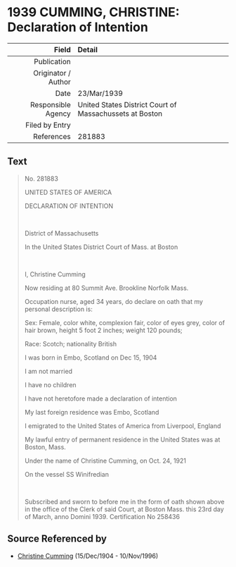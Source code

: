 ﻿---
layout: page
permalink: /sources/s45530712
---

# 1939 CUMMING, CHRISTINE: Declaration of Intention

Field | Detail
---:|:---
Publication | 
Originator / Author | 
Date | 23/Mar/1939
Responsible Agency | United States District Court of Massachussets at Boston
Filed by Entry | 
References | 281883

## Text

> No. 281883
>
> UNITED STATES OF AMERICA
>
> DECLARATION OF INTENTION
>
> <br/>
>
> District of Massachusetts
>
> In the United States District Court of Mass. at Boston
>
> <br/>
>
> I, Christine Cumming
>
> Now residing at 80 Summit Ave. Brookline Norfolk Mass.
>
> Occupation nurse, aged 34 years, do declare on oath that my personal description is:
>
> Sex: Female, color white, complexion fair, color of eyes grey, color of hair brown, height 5 foot 2 inches; weight 120 pounds; 
>
> Race: Scotch; nationality British
>
> I was born in Embo, Scotland on Dec 15, 1904
>
> I am not married
>
> I have no children
>
> I have not heretofore made a declaration of intention
>
> My last foreign residence was Embo, Scotland
>
> I emigrated to the United States of America from Liverpool, England
>
> My lawful entry of permanent residence in the United States was at Boston, Mass.
>
> Under the name of Christine Cumming, on Oct. 24, 1921
>
> On the vessel SS Winifredian
>
> <br/>
>
> Subscribed and sworn to before me in the form of oath shown above in the office of the Clerk of said Court, at Boston Mass. this 23rd day of March, anno Domini 1939. Certification No 258436
>

## Source Referenced by

* [Christine Cumming](../people/@24328630@-christine-cumming-b1904-12-15-d1996-11-10.md) (15/Dec/1904 - 10/Nov/1996)
